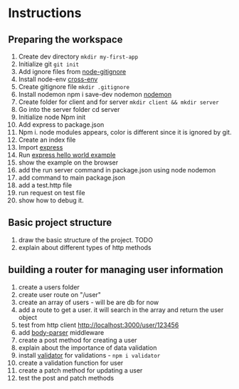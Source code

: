 # Instructions

## Preparing the workspace

1. Create dev directory `mkdir my-first-app`
2. Initialize git `git init`
3. Add ignore files from [node-gitignore](https://github.com/github/gitignore/blob/master/Node.gitignore )
4. Install node-env [cross-env](https://www.npmjs.com/package/cross-env)
5. Create gitignore file `mkdir .gitignore`
6. Install nodemon npm i save-dev nodemon [nodemon](https://www.npmjs.com/package/nodemon)
7. Create folder for client and for server `mkdir client && mkdir server`
8. Go into the server folder cd server
9. Initialize node Npm init
10. Add express to package.json
11. Npm i. node modules appears, color is different since it is ignored by git.
12. Create an index file
13. Import [express](https://expressjs.com/ )
14. Run [express hello world example](https://expressjs.com/en/starter/hello-world.html)
15. show the example on the browser
16. add the run server command in package.json using node nodemon
17. add command to main package.json
18. add a test.http file
19. run request on test file
20. show how to debug it.

## Basic project structure

1. draw the basic structure of the project. TODO
2. explain about different types of http methods

## building a router for managing user information

1. create a users folder
2. create user route on "/user"
3. create an array of users - will be are db for now
4. add a route to get a user. it will search in the array and return the user object
5. test from http client [http://localhost:3000/user/123456](http://localhost:3000/user/123456)
6. add [body-parser](https://www.npmjs.com/package/) middleware
7. create a post method for creating a user
8. explain about the importance of data validation
9. install [validator](https://www.npmjs.com/package/validator) for validations - `npm i validator`
10. create a validation function for user
11. create a patch method for updating a user
12. test the post and patch methods
